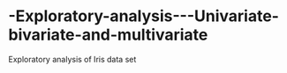 # -Exploratory-analysis---Univariate-bivariate-and-multivariate
Exploratory analysis of Iris data set 
